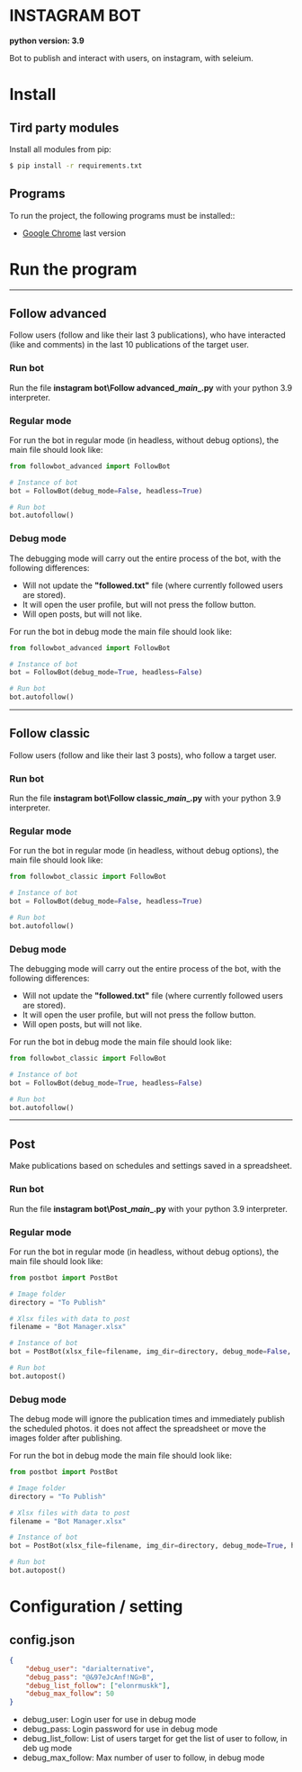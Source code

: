 # INSTAGRAM BOT
**python version: 3.9**

Bot to publish and interact with users, on instagram, with seleium.

# Install
## Tird party modules

Install all modules from pip: 

``` bash
$ pip install -r requirements.txt
```

## Programs

To run the project, the following programs must be installed:: 

* [Google Chrome](https://www.google.com/intl/es/chrome) last version

# Run the program

---

## Follow advanced
Follow users (follow and like their last 3 publications), who have interacted (like and comments) in the last 10 publications of the target user.

### Run bot
Run the file **instagram bot\Follow advanced\__main__.py** with your python 3.9 interpreter.

### Regular mode
For run the bot in regular mode (in headless, without debug options), the main file should look like: 

``` python
from followbot_advanced import FollowBot

# Instance of bot
bot = FollowBot(debug_mode=False, headless=True)

# Run bot
bot.autofollow()
```

### Debug mode
The debugging mode will carry out the entire process of the bot, with the following differences:
* Will not update the **"followed.txt"** file (where currently followed users are stored).
* It will open the user profile, but will not press the follow button.
* Will open posts, but will not like.

For run the bot in debug mode the main file should look like: 

``` python
from followbot_advanced import FollowBot

# Instance of bot
bot = FollowBot(debug_mode=True, headless=False)

# Run bot
bot.autofollow()
```

---

## Follow classic
Follow users (follow and like their last 3 posts), who follow a target user.

### Run bot
Run the file **instagram bot\Follow classic\__main__.py** with your python 3.9 interpreter.

### Regular mode
For run the bot in regular mode (in headless, without debug options), the main file should look like: 

``` python
from followbot_classic import FollowBot

# Instance of bot
bot = FollowBot(debug_mode=False, headless=True)

# Run bot
bot.autofollow()
```

### Debug mode
The debugging mode will carry out the entire process of the bot, with the following differences:
* Will not update the **"followed.txt"** file (where currently followed users are stored).
* It will open the user profile, but will not press the follow button.
* Will open posts, but will not like.

For run the bot in debug mode the main file should look like: 

``` python
from followbot_classic import FollowBot

# Instance of bot
bot = FollowBot(debug_mode=True, headless=False)

# Run bot
bot.autofollow()
```

---

## Post
Make publications based on schedules and settings saved in a spreadsheet.

### Run bot
Run the file **instagram bot\Post\__main__.py** with your python 3.9 interpreter.

### Regular mode
For run the bot in regular mode (in headless, without debug options), the main file should look like: 

``` python
from postbot import PostBot

# Image folder
directory = "To Publish" 

# Xlsx files with data to post
filename = "Bot Manager.xlsx"

# Instance of bot
bot = PostBot(xlsx_file=filename, img_dir=directory, debug_mode=False, headless=True)

# Run bot
bot.autopost()

```

### Debug mode
The debug mode will ignore the publication times and immediately publish the scheduled photos.
it does not affect the spreadsheet or move the images folder after publishing.

For run the bot in debug mode the main file should look like: 

``` python
from postbot import PostBot

# Image folder
directory = "To Publish" 

# Xlsx files with data to post
filename = "Bot Manager.xlsx"

# Instance of bot
bot = PostBot(xlsx_file=filename, img_dir=directory, debug_mode=True, headless=False)

# Run bot
bot.autopost()

```

# Configuration / setting

## config.json

``` json
{
    "debug_user": "darialternative",
    "debug_pass": "@&97eJcAnf!NG>B",
    "debug_list_follow": ["elonrmuskk"],
    "debug_max_follow": 50
}
```

* debug_user: Login user for use in debug mode
* debug_pass: Login password for use in debug mode
* debug_list_follow: List of users target for get the list of user to follow, in deb ug mode
* debug_max_follow: Max number of user to follow, in debug mode
